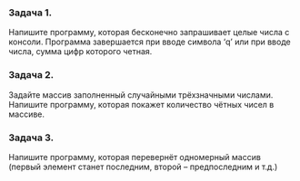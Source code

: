 ### Задача 1. 
Напишите программу, которая бесконечно
запрашивает целые числа с консоли. Программа
завершается при вводе символа ‘q’ или при вводе
числа, сумма цифр которого четная.


### Задача 2.
Задайте массив заполненный случайными
трёхзначными числами. Напишите программу,
которая покажет количество чётных чисел в
массиве.

### Задача 3. 
Напишите программу, которая перевернёт
одномерный массив (первый элемент станет
последним, второй – предпоследним и т.д.)